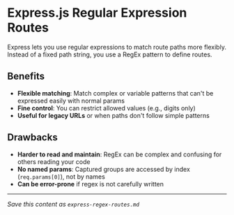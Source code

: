# Express.js Regular Expression Routes

Express lets you use regular expressions to match route paths more flexibly. Instead of a fixed path string, you use a RegEx pattern to define routes.

## Benefits

- **Flexible matching**: Match complex or variable patterns that can't be expressed easily with normal params
- **Fine control**: You can restrict allowed values (e.g., digits only)
- **Useful for legacy URLs** or when paths don't follow simple patterns

## Drawbacks

- **Harder to read and maintain**: RegEx can be complex and confusing for others reading your code
- **No named params**: Captured groups are accessed by index (`req.params[0]`), not by names
- **Can be error-prone** if regex is not carefully written

---

*Save this content as `express-regex-routes.md`*